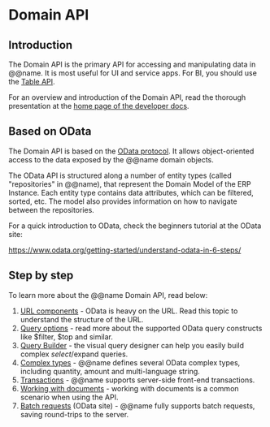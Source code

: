 # Domain API 

## Introduction

The Domain API is the primary API for accessing and manipulating data in @@name.
It is most useful for UI and service apps.
For BI, you should use the [Table API](~/topics/table-api/index.md).

For an overview and introduction of the Domain API, read the thorough presentation at the [home page of the developer docs](~/index.md#the-domain-api).

## Based on OData

The Domain API is based on the [OData protocol](https://www.odata.org/).
It allows object-oriented access to the data exposed by the @@name domain objects.

The OData API is structured along a number of entity types (called "repositories" in @@name), that represent the Domain Model of the ERP Instance.
Each entity type contains data attributes, which can be filtered, sorted, etc.
The model also provides information on how to navigate between the repositories.

For a quick introduction to OData, check the beginners tutorial at the OData site:

<https://www.odata.org/getting-started/understand-odata-in-6-steps/>

## Step by step

To learn more about the @@name Domain API, read below:

1. [URL components](url-components.md) - OData is heavy on the URL. Read this topic to understand the structure of the URL.
1. [Query options](query-options/index.md) - read more about the supported OData query constructs like $filter, $top and similar.
1. [Query Builder](query-builder.md) - the visual query designer can help you easily build complex $select/$expand queries.
1. [Complex types](complex-types/index.md) - @@name defines several OData complex types, including quantity, amount and multi-language string.
1. [Transactions](transactions.md) - @@name supports server-side front-end transactions.
1. [Working with documents](common-tasks/working-with-documents.md) - working with documents is a common scenario when using the API.
1. [Batch requests](https://www.odata.org/getting-started/advanced-tutorial/#batch) (OData site) - @@name fully supports batch requests, saving round-trips to the server.
